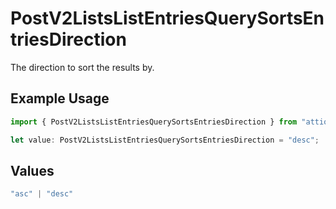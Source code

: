 # PostV2ListsListEntriesQuerySortsEntriesDirection

The direction to sort the results by.

## Example Usage

```typescript
import { PostV2ListsListEntriesQuerySortsEntriesDirection } from "attio-js/models/operations";

let value: PostV2ListsListEntriesQuerySortsEntriesDirection = "desc";
```

## Values

```typescript
"asc" | "desc"
```